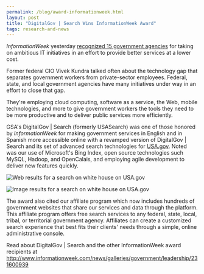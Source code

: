 ```yaml
---
permalink: /blog/award-informationweek.html
layout: post
title: "DigitalGov | Search Wins InformationWeek Award"
tags: research-and-news
---
```


*InformationWeek* yesterday [recognized 15 government agencies](http://www.informationweek.com/news/galleries/government/leadership/231600939) for taking on ambitious IT initiatives in an effort to provide better services at a lower cost.

Former federal CIO Vivek Kundra talked often about the technology gap that separates government workers from private-sector employees. Federal, state, and local government agencies have many initiatives under way in an effort to close that gap.

They're employing cloud computing, software as a service, the Web, mobile technologies, and more to give government workers the tools they need to be more productive and to deliver public services more efficiently.

GSA's DigitalGov | Search (formerly USASearch) was one of those honored by *InformationWeek* for making government services in English and in Spanish more accessible online with a revamped version of DigitalGov | Search and its set of advanced search technologies for [USA.gov](http://www.usa.gov). Noted was our use of Microsoft's Bing Index, open source technologies such MySQL, Hadoop, and OpenCalais, and employing agile development to deliver new features quickly.

![Web results for a search on white house on USA.gov](https://9fddeb862c037f6d2190-f1564c64756a8cfee25b6b19953b1d23.ssl.cf2.rackcdn.com/tumblr_lrjk43Q2sP1qid15q.png)

![Image results for a search on white house on USA.gov](https://9fddeb862c037f6d2190-f1564c64756a8cfee25b6b19953b1d23.ssl.cf2.rackcdn.com/tumblr_lrjk5nzgYz1qid15q.png)

The award also cited our affiliate program which now includes hundreds of government websites that share our services and data through the platform. This affiliate program offers free search services to any federal, state, local, tribal, or territorial government agency. Affiliates can create a customized search experience that best fits their clients' needs through a simple, online administrative console.

Read about DigitalGov | Search and the other InformationWeek award recipients at <http://www.informationweek.com/news/galleries/government/leadership/231600939>